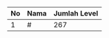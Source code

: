| No | Nama            | Jumlah Level |
|----|-----------------|--------------|
| 1  | #    |    267        |

